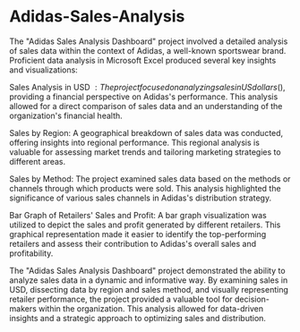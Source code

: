 # Adidas-Sales-Analysis
The "Adidas Sales Analysis Dashboard" project involved a detailed analysis of sales data within the context of Adidas, a well-known sportswear brand. Proficient data analysis in Microsoft Excel produced several key insights and visualizations:

Sales Analysis in USD $: The project focused on analyzing sales in US dollars ($), providing a financial perspective on Adidas's performance. This analysis allowed for a direct comparison of sales data and an understanding of the organization's financial health.

Sales by Region: A geographical breakdown of sales data was conducted, offering insights into regional performance. This regional analysis is valuable for assessing market trends and tailoring marketing strategies to different areas.

Sales by Method: The project examined sales data based on the methods or channels through which products were sold. This analysis highlighted the significance of various sales channels in Adidas's distribution strategy.

Bar Graph of Retailers' Sales and Profit: A bar graph visualization was utilized to depict the sales and profit generated by different retailers. This graphical representation made it easier to identify the top-performing retailers and assess their contribution to Adidas's overall sales and profitability.

The "Adidas Sales Analysis Dashboard" project demonstrated the ability to analyze sales data in a dynamic and informative way. By examining sales in USD, dissecting data by region and sales method, and visually representing retailer performance, the project provided a valuable tool for decision-makers within the organization. This analysis allowed for data-driven insights and a strategic approach to optimizing sales and distribution.
